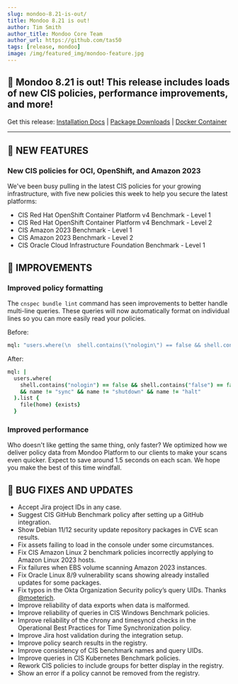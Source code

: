 ```yaml
---
slug: mondoo-8.21-is-out/
title: Mondoo 8.21 is out!
author: Tim Smith
author_title: Mondoo Core Team
author_url: https://github.com/tas50
tags: [release, mondoo]
image: /img/featured_img/mondoo-feature.jpg
---
```


## 🥳 Mondoo 8.21 is out! This release includes loads of new CIS policies, performance improvements, and more!

Get this release: [Installation Docs](/cnspec/) | [Package Downloads](https://releases.mondoo.com/cnspec/) | [Docker Container](https://hub.docker.com/r/mondoo/cnspec)

---

## 🎉 NEW FEATURES

### New CIS policies for OCI, OpenShift, and Amazon 2023

We've been busy pulling in the latest CIS policies for your growing infrastructure, with five new policies this week to help you secure the latest platforms:

- CIS Red Hat OpenShift Container Platform v4 Benchmark - Level 1
- CIS Red Hat OpenShift Container Platform v4 Benchmark - Level 2
- CIS Amazon 2023 Benchmark - Level 1
- CIS Amazon 2023 Benchmark - Level 2
- CIS Oracle Cloud Infrastructure Foundation Benchmark - Level 1

## 🧹 IMPROVEMENTS

### Improved policy formatting

The `cnspec bundle lint` command has seen improvements to better handle multi-line queries. These queries will now automatically format on individual lines so you can more easily read your policies.

Before:

```coffee
mql: "users.where(\n  shell.contains(\"nologin\") == false && shell.contains(\"false\") == false\n  && name != \"sync\" && name != \"shutdown\" && name != \"halt\" \n).list {\n  file(home) {exists}\n}\n"
```

After:

```coffee
mql: |
  users.where(
    shell.contains("nologin") == false && shell.contains("false") == false
    && name != "sync" && name != "shutdown" && name != "halt"
  ).list {
    file(home) {exists}
  }
```

### Improved performance

Who doesn't like getting the same thing, only faster? We optimized how we deliver policy data from Mondoo Platform to our clients to make your scans even quicker. Expect to save around 1.5 seconds on each scan. We hope you make the best of this time windfall.

## 🐛 BUG FIXES AND UPDATES

- Accept Jira project IDs in any case.
- Suggest CIS GitHub Benchmark policy after setting up a GitHub integration.
- Show Debian 11/12 security update repository packages in CVE scan results.
- Fix assets failing to load in the console under some circumstances.
- Fix CIS Amazon Linux 2 benchmark policies incorrectly applying to Amazon Linux 2023 hosts.
- Fix failures when EBS volume scanning Amazon 2023 instances.
- Fix Oracle Linux 8/9 vulnerability scans showing already installed updates for some packages.
- Fix typos in the Okta Organization Security policy’s query UIDs. Thanks [@moeterich](https://github.com/moeterich/).
- Improve reliability of data exports when data is malformed.
- Improve reliability of queries in CIS Windows Benchmark policies.
- Improve reliability of the chrony and timesyncd checks in the Operational Best Practices for Time Synchronization policy.
- Improve Jira host validation during the integration setup.
- Improve policy search results in the registry.
- Improve consistency of CIS benchmark names and query UIDs.
- Improve queries in CIS Kubernetes Benchmark policies.
- Rework CIS policies to include groups for better display in the registry.
- Show an error if a policy cannot be removed from the registry.
